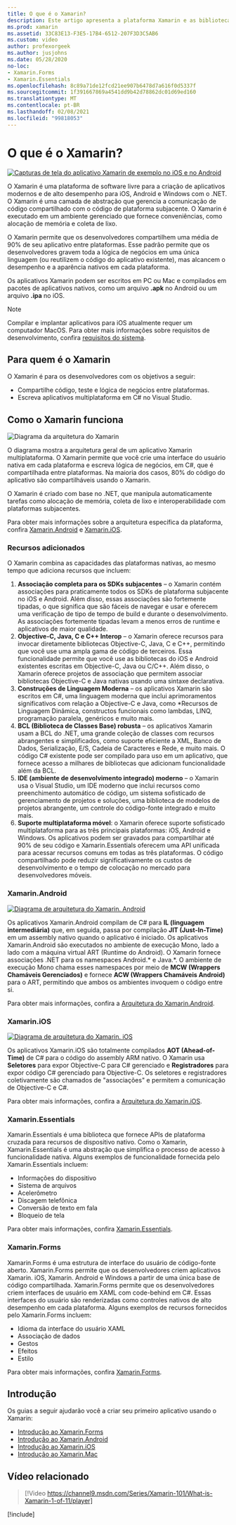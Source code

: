 ```yaml
---
title: O que é o Xamarin?
description: Este artigo apresenta a plataforma Xamarin e as bibliotecas relacionadas.
ms.prod: xamarin
ms.assetid: 33C83E13-F3E5-17B4-6512-207F3D3C5AB6
ms.custom: video
author: profexorgeek
ms.author: jusjohns
ms.date: 05/28/2020
no-loc:
- Xamarin.Forms
- Xamarin.Essentials
ms.openlocfilehash: 8c89a71de12fcd21ee907b6478d7a616f0d5337f
ms.sourcegitcommit: 1f391667869a4541dd9b42d78862dc01d69ed160
ms.translationtype: MT
ms.contentlocale: pt-BR
ms.lasthandoff: 02/08/2021
ms.locfileid: "99818053"
---
```

# <a name="what-is-xamarin"></a>O que é o Xamarin?

[![Capturas de tela do aplicativo Xamarin de exemplo no iOS e no Android](what-is-xamarin-images/xamarin-app-cropped.png)](what-is-xamarin-images/xamarin-app.png#lightbox)

O Xamarin é uma plataforma de software livre para a criação de aplicativos modernos e de alto desempenho para iOS, Android e Windows com o .NET. O Xamarin é uma camada de abstração que gerencia a comunicação de código compartilhado com o código de plataforma subjacente. O Xamarin é executado em um ambiente gerenciado que fornece conveniências, como alocação de memória e coleta de lixo.

O Xamarin permite que os desenvolvedores compartilhem uma média de 90% de seu aplicativo entre plataformas. Esse padrão permite que os desenvolvedores gravem toda a lógica de negócios em uma única linguagem (ou reutilizem o código do aplicativo existente), mas alcancem o desempenho e a aparência nativos em cada plataforma.

Os aplicativos Xamarin podem ser escritos em PC ou Mac e compilados em pacotes de aplicativos nativos, como um arquivo **.apk** no Android ou um arquivo **.ipa** no iOS.

> [!NOTE]
> Compilar e implantar aplicativos para iOS atualmente requer um computador MacOS. Para obter mais informações sobre requisitos de desenvolvimento, confira [requisitos do sistema](~/cross-platform/get-started/requirements.md#macos-requirements).

## <a name="who-xamarin-is-for"></a>Para quem é o Xamarin

O Xamarin é para os desenvolvedores com os objetivos a seguir:

- Compartilhe código, teste e lógica de negócios entre plataformas.
- Escreva aplicativos multiplataforma em C# no Visual Studio.

## <a name="how-xamarin-works"></a>Como o Xamarin funciona

![Diagrama da arquitetura do Xamarin](what-is-xamarin-images/xamarin-architecture.png)

O diagrama mostra a arquitetura geral de um aplicativo Xamarin multiplataforma. O Xamarin permite que você crie uma interface do usuário nativa em cada plataforma e escreva lógica de negócios, em C#, que é compartilhada entre plataformas. Na maioria dos casos, 80% do código do aplicativo são compartilháveis usando o Xamarin.

O Xamarin é criado com base no .NET, que manipula automaticamente tarefas como alocação de memória, coleta de lixo e interoperabilidade com plataformas subjacentes.

Para obter mais informações sobre a arquitetura específica da plataforma, confira [Xamarin.Android](#xamarinandroid) e [Xamarin.iOS](#xamarinios).

### <a name="added-features"></a>Recursos adicionados

O Xamarin combina as capacidades das plataformas nativas, ao mesmo tempo que adiciona recursos que incluem:

1. **Associação completa para os SDKs subjacentes** – o Xamarin contém associações para praticamente todos os SDKs de plataforma subjacente no iOS e Android. Além disso, essas associações são fortemente tipadas, o que significa que são fáceis de navegar e usar e oferecem uma verificação de tipo de tempo de build e durante o desenvolvimento. As associações fortemente tipadas levam a menos erros de runtime e aplicativos de maior qualidade.
1. **Objective-C, Java, C e C++ Interop** – o Xamarin oferece recursos para invocar diretamente bibliotecas Objective-C, Java, C e C++, permitindo que você use uma ampla gama de código de terceiros. Essa funcionalidade permite que você use as bibliotecas do iOS e Android existentes escritas em Objective-C, Java ou C/C++. Além disso, o Xamarin oferece projetos de associação que permitem associar bibliotecas Objective-C e Java nativas usando uma sintaxe declarativa.
1. **Construções de Linguagem Moderna** – os aplicativos Xamarin são escritos em C#, uma linguagem moderna que inclui aprimoramentos significativos com relação a Objective-C e Java, como *Recursos de Linguagem Dinâmica, constructos funcionais como lambdas, LINQ, programação paralela, genéricos e muito mais.
1. **BCL (Biblioteca de Classes Base) robusta** – os aplicativos Xamarin usam a BCL do .NET, uma grande coleção de classes com recursos abrangentes e simplificados, como suporte eficiente a XML, Banco de Dados, Serialização, E/S, Cadeia de Caracteres e Rede, e muito mais. O código C# existente pode ser compilado para uso em um aplicativo, que fornece acesso a milhares de bibliotecas que adicionam funcionalidade além da BCL.
1. **IDE (ambiente de desenvolvimento integrado) moderno** – o Xamarin usa o Visual Studio, um IDE moderno que inclui recursos como preenchimento automático de código, um sistema sofisticado de gerenciamento de projetos e soluções, uma biblioteca de modelos de projetos abrangente, um controle do código-fonte integrado e muito mais.
1. **Suporte multiplataforma móvel**: o Xamarin oferece suporte sofisticado multiplataforma para as três principais plataformas: iOS, Android e Windows. Os aplicativos podem ser gravados para compartilhar até 90% de seu código e Xamarin.Essentials oferecem uma API unificada para acessar recursos comuns em todas as três plataformas. O código compartilhado pode reduzir significativamente os custos de desenvolvimento e o tempo de colocação no mercado para desenvolvedores móveis.

### <a name="xamarinandroid"></a>Xamarin.Android

[![Diagrama de arquitetura do Xamarin. Android](what-is-xamarin-images/android-architecture-cropped.png)](what-is-xamarin-images/android-architecture.png#lightbox)

Os aplicativos Xamarin.Android compilam de C# para **IL (linguagem intermediária)** que, em seguida, passa por compilação **JIT (Just-In-Time)** em um assembly nativo quando o aplicativo é iniciado. Os aplicativos Xamarin.Android são executados no ambiente de execução Mono, lado a lado com a máquina virtual ART (Runtime do Android). O Xamarin fornece associações .NET para os namespaces Android.* e Java.*. O ambiente de execução Mono chama esses namespaces por meio de **MCW (Wrappers Chamáveis Gerenciados)** e fornece **ACW (Wrappers Chamáveis Android)** para o ART, permitindo que ambos os ambientes invoquem o código entre si.

Para obter mais informações, confira a [Arquitetura do Xamarin.Android](~/android/internals/architecture.md).

### <a name="xamarinios"></a>Xamarin.iOS

[![Diagrama de arquitetura do Xamarin. iOS](what-is-xamarin-images/ios-architecture-cropped.png)](what-is-xamarin-images/ios-architecture.png#lightbox)

Os aplicativos Xamarin.iOS são totalmente compilados **AOT (Ahead-of-Time)** de C# para o código do assembly ARM nativo. O Xamarin usa **Seletores** para expor Objective-C para C# gerenciado e **Registradores** para expor código C# gerenciado para Objective-C. Os seletores e registradores coletivamente são chamados de "associações" e permitem a comunicação de Objective-C e C#.

Para obter mais informações, confira a [Arquitetura do Xamarin.iOS](~/ios/internals/architecture.md).

### Xamarin.Essentials

Xamarin.Essentials é uma biblioteca que fornece APIs de plataforma cruzada para recursos de dispositivo nativo. Como o Xamarin, Xamarin.Essentials é uma abstração que simplifica o processo de acesso à funcionalidade nativa. Alguns exemplos de funcionalidade fornecida pelo Xamarin.Essentials incluem:

- Informações do dispositivo
- Sistema de arquivos
- Acelerômetro
- Discagem telefônica
- Conversão de texto em fala
- Bloqueio de tela

Para obter mais informações, confira [Xamarin.Essentials](~/essentials/index.md).

### Xamarin.Forms

Xamarin.Forms é uma estrutura de interface do usuário de código-fonte aberto. Xamarin.Forms permite que os desenvolvedores criem aplicativos Xamarin. iOS, Xamarin. Android e Windows a partir de uma única base de código compartilhada. Xamarin.Forms permite que os desenvolvedores criem interfaces de usuário em XAML com code-behind em C#. Essas interfaces do usuário são renderizadas como controles nativos de alto desempenho em cada plataforma. Alguns exemplos de recursos fornecidos pelo Xamarin.Forms incluem:

- Idioma da interface do usuário XAML
- Associação de dados
- Gestos
- Efeitos
- Estilo

Para obter mais informações, confira [Xamarin.Forms](~/xamarin-forms/index.yml).

## <a name="get-started"></a>Introdução

Os guias a seguir ajudarão você a criar seu primeiro aplicativo usando o Xamarin:

- [Introdução ao Xamarin.Forms](~/xamarin-forms/index.yml)
- [Introdução ao Xamarin.Android](~/android/index.yml)
- [Introdução ao Xamarin.iOS](~/ios/index.yml)
- [Introdução ao Xamarin.Mac](~/mac/index.yml)

## <a name="related-video"></a>Vídeo relacionado

> [!Video https://channel9.msdn.com/Series/Xamarin-101/What-is-Xamarin-1-of-11/player]

[!include[](~/essentials/includes/xamarin-show-essentials.md)]
